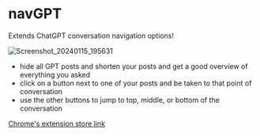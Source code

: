 # navGPT
Extends ChatGPT conversation navigation options!

![Screenshot_20240115_195631](https://github.com/danaxo/navGPT/assets/71124433/b767e7e9-7387-4958-a74c-53eb28439ede)

- hide all GPT posts and shorten your posts and get a good overview of everything you asked
- click on a button next to one of your posts and be taken to that point of conversation
- use the other buttons to jump to top, middle, or bottom of the conversation  

[Chrome's extension store link](https://chromewebstore.google.com/detail/navgpt/nkoagiekdadiaboofkgbojpipjlcmpgl)

